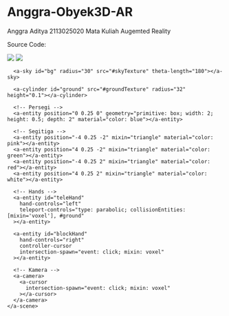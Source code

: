 # Anggra-Obyek3D-AR
Anggra Aditya 2113025020
Mata Kuliah Augemted Reality

Source Code:
<html>
  <head>
    <meta charset="utf-8">
    <title>Objek Anggra</title>
    <meta name="description" content="Anggra Aditya">
    <script src="https://aframe.io/releases/0.5.0/aframe.min.js"></script>
    <script src="https://unpkg.com/aframe-teleport-controls@0.2.0/dist/aframe-teleport-controls.min.js"></script>
    <script src="https://unpkg.com/aframe-controller-cursor-component@0.2.2/dist/aframe-controller-cursor-component.min.js"></script>
    <script src="https://rawgit.com/dmarcos/aframe-motion-capture/master/dist/aframe-motion-capture.min.js"></script>
    <script src="components/random-color.js"></script>
    <script src="components/snap.js"></script>
  </head>
  <body>
    <a-scene avatar-recorder>
      <a-assets>
        <img id="groundTexture" src="https://cdn.kibrispdr.org/data/605/gradasi-warna-hitam-16.jpg">
        <img id="skyTexture" src="https://media.istockphoto.com/id/892192542/id/foto/spherical-360-derajat-mulus-panorama-dengan-lanskap-gurun.jpg?s=170667a&w=0&k=20&c=bhxlTlw67ob8VaYxV8wA_vIM8KFRNFQNwAW0uaplLsQ=">
        <a-mixin id="voxel"
           geometry="primitive: box; height: 0.5; width: 0.5; depth: 0.5"
           material="shader: standard"
           random-color
           snap="offset: 0.25 0.25 0.25; snap: 0.5 0.5 0.5"
        ></a-mixin>
        <a-mixin id="triangle"
           geometry="primitive: cone; height: 0.5; radiusBottom: 0.5; segmentsRadial: 3"
           material="shader: standard"
           random-color
           snap="offset: 0.25 0.25 0.25; snap: 0.5 0.5 0.5"
        ></a-mixin>
      </a-assets>

      <a-sky id="bg" radius="30" src="#skyTexture" theta-length="180"></a-sky>

      <a-cylinder id="ground" src="#groundTexture" radius="32" height="0.1"></a-cylinder>

      <!-- Persegi -->
      <a-entity position="0 0.25 0" geometry="primitive: box; width: 2; height: 0.5; depth: 2" material="color: blue"></a-entity>

      <!-- Segitiga -->
      <a-entity position="-4 0.25 -2" mixin="triangle" material="color: pink"></a-entity>
      <a-entity position="4 0.25 -2" mixin="triangle" material="color: green"></a-entity>
      <a-entity position="-4 0.25 2" mixin="triangle" material="color: red"></a-entity>
      <a-entity position="4 0.25 2" mixin="triangle" material="color: white"></a-entity>

      <!-- Hands -->
      <a-entity id="teleHand"
        hand-controls="left"
        teleport-controls="type: parabolic; collisionEntities: [mixin='voxel'], #ground"
      ></a-entity>

      <a-entity id="blockHand"
        hand-controls="right"
        controller-cursor
        intersection-spawn="event: click; mixin: voxel"
      ></a-entity>

      <!-- Kamera -->
      <a-camera>
        <a-cursor
          intersection-spawn="event: click; mixin: voxel"
        ></a-cursor>
      </a-camera>
    </a-scene>
  </body>
</html>
